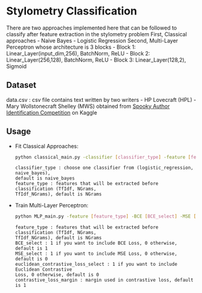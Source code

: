 # Stylometry Classification

There are two approaches implemented here that can be followed to classify after feature extraction in the stylometry problem
First, Classical approaches
    - Naive Bayes
    - Logistic Regression
Second, Multi-Layer Perceptron whose architecture is 3 blocks
    - Block 1: Linear_Layer(input_dim,256), BatchNorm, ReLU
    - Block 2: Linear_Layer(256,128), BatchNorm, ReLU
    - Block 3: Linear_Layer(128,2), Sigmoid
## Dataset
data.csv​ : csv file contains text written by two writers
    - HP Lovecraft (HPL)
    - Mary Wollstonecraft Shelley (MWS)
obtained from [Spooky Author Identification Competition](https://www.kaggle.com/c/spooky-author-identification/) on Kaggle


## Usage

-   Fit Classical Approaches:
    ```bash
    python classical_main.py -classifier [classifier_type] -feature [feature_type]
    ```
    ```console
    classifier_type​ : choose one classifier from (logistic_regression, naive_bayes),
    default is naive_bayes
    feature_type​ : features that will be extracted before classification (TfIdf, NGrams,
    TfIdf_NGrams), default is NGrams
    ```

-   Train Multi-Layer Perceptron:
    ```bash
    python MLP_main.py -feature [feature_type] -BCE [BCE_select] -MSE [MSE_select] -Contrastive [euclidean_contrastive_loss_select] -ContrastiveMargin [contrastive_loss_margin]
    ```
    ```console
    feature_type​ : features that will be extracted before classification (TfIdf, NGrams,
    TfIdf_NGrams), default is NGrams
    BCE_select​ : 1 if you want to include BCE Loss, 0 otherwise, default is 1
    MSE_select​ : 1 if you want to include MSE Loss, 0 otherwise, default is 0
    euclidean_contrastive_loss_select​ : 1 if you want to include Euclidean Contrastive
    Loss, 0 otherwise, default is 0
    contrastive_loss_margin​ : margin used in contrastive loss, default is 1
    ```